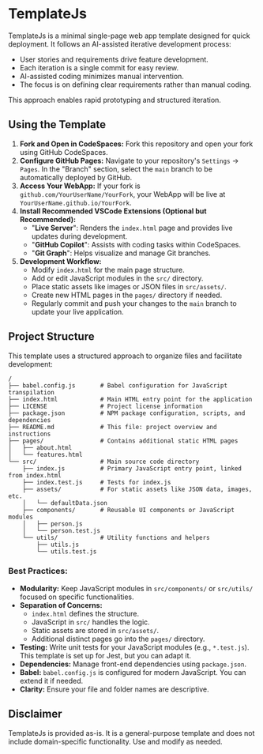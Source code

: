 # TemplateJs
TemplateJs is a minimal single-page web app template designed for quick deployment.
It follows an AI-assisted iterative development process:

- User stories and requirements drive feature development.
- Each iteration is a single commit for easy review.
- AI-assisted coding minimizes manual intervention.
- The focus is on defining clear requirements rather than manual coding.

This approach enables rapid prototyping and structured iteration.

## Using the Template
1.  **Fork and Open in CodeSpaces:** Fork this repository and open your fork using GitHub CodeSpaces.
2.  **Configure GitHub Pages:** Navigate to your repository's `Settings` -> `Pages`. In the "Branch" section, select the `main` branch to be automatically deployed by GitHub.
3.  **Access Your WebApp:** If your fork is `github.com/YourUserName/YourFork`, your WebApp will be live at `YourUserName.github.io/YourFork`.
4.  **Install Recommended VSCode Extensions (Optional but Recommended):**
    *   "**Live Server**": Renders the `index.html` page and provides live updates during development.
    *   "**GitHub Copilot**": Assists with coding tasks within CodeSpaces.
    *   "**Git Graph**": Helps visualize and manage Git branches.
5.  **Development Workflow:**
    *   Modify `index.html` for the main page structure.
    *   Add or edit JavaScript modules in the `src/` directory.
    *   Place static assets like images or JSON files in `src/assets/`.
    *   Create new HTML pages in the `pages/` directory if needed.
    *   Regularly commit and push your changes to the `main` branch to update your live application.

## Project Structure
This template uses a structured approach to organize files and facilitate development:

```
/
├── babel.config.js       # Babel configuration for JavaScript transpilation
├── index.html            # Main HTML entry point for the application
├── LICENSE               # Project license information
├── package.json          # NPM package configuration, scripts, and dependencies
├── README.md             # This file: project overview and instructions
├── pages/                # Contains additional static HTML pages
│   ├── about.html
│   └── features.html
└── src/                  # Main source code directory
    ├── index.js          # Primary JavaScript entry point, linked from index.html
    ├── index.test.js     # Tests for index.js
    ├── assets/           # For static assets like JSON data, images, etc.
    │   └── defaultData.json
    ├── components/       # Reusable UI components or JavaScript modules
    │   ├── person.js
    │   └── person.test.js
    └── utils/            # Utility functions and helpers
        ├── utils.js
        └── utils.test.js
```

### Best Practices:
*   **Modularity:** Keep JavaScript modules in `src/components/` or `src/utils/` focused on specific functionalities.
*   **Separation of Concerns:**
    *   `index.html` defines the structure.
    *   JavaScript in `src/` handles the logic.
    *   Static assets are stored in `src/assets/`.
    *   Additional distinct pages go into the `pages/` directory.
*   **Testing:** Write unit tests for your JavaScript modules (e.g., `*.test.js`). This template is set up for Jest, but you can adapt it.
*   **Dependencies:** Manage front-end dependencies using `package.json`.
*   **Babel:** `babel.config.js` is configured for modern JavaScript. You can extend it if needed.
*   **Clarity:** Ensure your file and folder names are descriptive.

## Disclaimer
TemplateJs is provided as-is. It is a general-purpose template and does not include domain-specific functionality. Use and modify as needed.